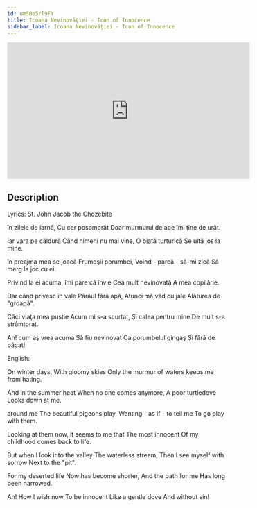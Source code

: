 ```yaml
---
id: umS0e5rl9FY
title: Icoana Nevinovăției - Icon of Innocence
sidebar_label: Icoana Nevinovăției - Icon of Innocence
---
```


<iframe
  width="560"
  height="315"
  src="https://www.youtube.com/embed/umS0e5rl9FY"
  title="YouTube video player"
  frameborder="0"
  allow="accelerometer; autoplay; clipboard-write; encrypted-media; gyroscope; picture-in-picture; web-share"
  referrerpolicy="strict-origin-when-cross-origin"
  allowfullscreen
></iframe>

## Description

Lyrics: St. John Jacob the Chozebite

în zilele de iarnă, 
Cu cer posomorât 
Doar murmurul de ape 
îmi ţine de urât. 

Iar vara pe căldură 
Când nimeni nu mai vine, 
O biată turturică 
Se uită jos la mine. 

în preajma mea se joacă 
Frumoşii porumbei, 
Voind - parcă - să-mi zică 
Să merg la joc cu ei. 

Privind la ei acuma, 
îmi pare că învie 
Cea mult nevinovată 
A mea copilărie. 

Dar când privesc în vale 
Pârâul fără apă, 
Atunci mă văd cu jale 
Alăturea de "groapă". 

Căci viaţa mea pustie 
Acum mi s-a scurtat, 
Şi calea pentru mine 
De mult s-a strâmtorat. 

Ah! cum aş vrea acuma 
Să fiu nevinovat 
Ca porumbelul gingaş 
Şi fără de păcat!

English:

On winter days,
With gloomy skies
Only the murmur of waters
keeps me from hating.

And in the summer heat
When no one comes anymore,
A poor turtledove
Looks down at me.

around me
The beautiful pigeons play,
Wanting - as if - to tell me
To go play with them.

Looking at them now,
it seems to me that
The most innocent
Of my childhood comes back to life.

But when I look into the valley
The waterless stream,
Then I see myself with sorrow
Next to the "pit".

For my deserted life
Now has become shorter,
And the path for me
Has long been narrowed.

Ah! How I wish now
To be innocent
Like a gentle dove
And without sin!
